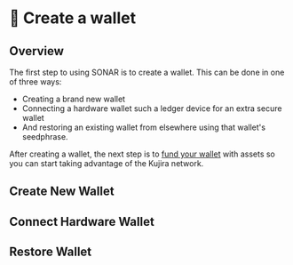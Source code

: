 # 🔐 Create a wallet

## Overview

The first step to using SONAR is to create a wallet. This can be done in one of three ways:

* Creating a brand new wallet
* Connecting a hardware wallet such a ledger device for an extra secure wallet
* And restoring an existing wallet from elsewhere using that wallet's seedphrase.&#x20;

After creating a wallet, the next step is to [fund your wallet](fund-your-wallet.md) with assets so you can start taking advantage of the Kujira network.

## Create New Wallet



## Connect Hardware Wallet



## Restore Wallet

